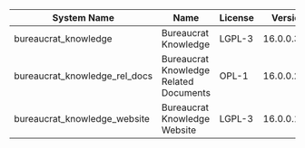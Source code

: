 | System Name | Name | License | Version | Summary | Price |
|---|---|---|---|---|---|
| bureaucrat_knowledge | Bureaucrat Knowledge | LGPL-3 | 16.0.0.36.1 | Bureaucrat Knowledge |  |
| bureaucrat_knowledge_rel_docs | Bureaucrat Knowledge Related Documents | OPL-1 | 16.0.0.2.0 | Bureaucrat Knowledge Related Documents |  |
| bureaucrat_knowledge_website | Bureaucrat Knowledge Website | LGPL-3 | 16.0.0.14.0 | Bureaucrat Knowledge Website |  |
